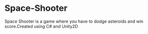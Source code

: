 # Space-Shooter
Space Shooter is a game where you have to dodge asteroids and win score.Created using C# and Unity2D 
